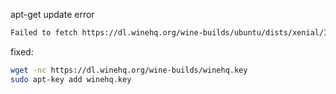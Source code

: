 apt-get update error

```sh
Failed to fetch https://dl.winehq.org/wine-builds/ubuntu/dists/xenial/InRelease  The following signatures couldn't be verified because the public key is not available: NO_PUBKEY 76F1A20FF987672F
```

fixed:

```sh
wget -nc https://dl.winehq.org/wine-builds/winehq.key
sudo apt-key add winehq.key
```


